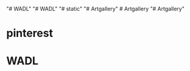 "# WADL" 
"# WADL" 
"# static" 
"# Artgallery" 
#   A r t g a l l e r y  
 "# Artgallery" 
# pinterest
# WADL
